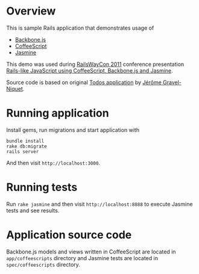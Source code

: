 Overview
========

This is sample Rails application that demonstrates usage of

* [Backbone.js](http://documentcloud.github.com/backbone/)
* [CoffeeScript](http://jashkenas.github.com/coffee-script/)
* [Jasmine](http://pivotal.github.com/jasmine/)

This demo was used during [RailsWayCon 2011](http://railswaycon.com/2011/sessions#session-17838) conference presentation [Rails-like JavaScript using CoffeeScript, Backbone.js and Jasmine](http://www.slideshare.net/rsim/railslike-javascript-using-coffeescript-backbonejs-and-jasmine-8196890).

Source code is based on original [Todos application](http://documentcloud.github.com/backbone/docs/todos.html) by [Jérôme Gravel-Niquet](https://github.com/jeromegn).

Running application
===================

Install gems, run migrations and start application with

    bundle install
    rake db:migrate
    rails server

And then visit `http://localhost:3000`.

Running tests
=============

Run `rake jasmine` and then visit `http://localhost:8888` to execute Jasmine tests and see results.

Application source code
=======================

Backbone.js models and views written in CoffeeScript are located in `app/coffeescripts` directory and Jasmine tests are located in `spec/coffeescripts` directory.
